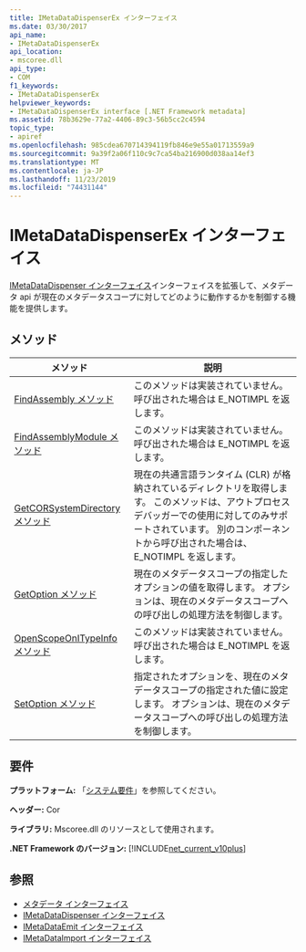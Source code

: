 ```yaml
---
title: IMetaDataDispenserEx インターフェイス
ms.date: 03/30/2017
api_name:
- IMetaDataDispenserEx
api_location:
- mscoree.dll
api_type:
- COM
f1_keywords:
- IMetaDataDispenserEx
helpviewer_keywords:
- IMetaDataDispenserEx interface [.NET Framework metadata]
ms.assetid: 78b3629e-77a2-4406-89c3-56b5cc2c4594
topic_type:
- apiref
ms.openlocfilehash: 985cdea670714394119fb846e9e55a01713559a9
ms.sourcegitcommit: 9a39f2a06f110c9c7ca54ba216900d038aa14ef3
ms.translationtype: MT
ms.contentlocale: ja-JP
ms.lasthandoff: 11/23/2019
ms.locfileid: "74431144"
---
```

# <a name="imetadatadispenserex-interface"></a>IMetaDataDispenserEx インターフェイス
[IMetaDataDispenser インターフェイス](../../../../docs/framework/unmanaged-api/metadata/imetadatadispenser-interface.md)インターフェイスを拡張して、メタデータ api が現在のメタデータスコープに対してどのように動作するかを制御する機能を提供します。  
  
## <a name="methods"></a>メソッド  
  
|メソッド|説明|  
|------------|-----------------|  
|[FindAssembly メソッド](../../../../docs/framework/unmanaged-api/metadata/imetadatadispenserex-findassembly-method.md)|このメソッドは実装されていません。 呼び出された場合は E_NOTIMPL を返します。|  
|[FindAssemblyModule メソッド](../../../../docs/framework/unmanaged-api/metadata/imetadatadispenserex-findassemblymodule-method.md)|このメソッドは実装されていません。 呼び出された場合は E_NOTIMPL を返します。|  
|[GetCORSystemDirectory メソッド](../../../../docs/framework/unmanaged-api/metadata/imetadatadispenserex-getcorsystemdirectory-method.md)|現在の共通言語ランタイム (CLR) が格納されているディレクトリを取得します。 このメソッドは、アウトプロセスデバッガーでの使用に対してのみサポートされています。 別のコンポーネントから呼び出された場合は、E_NOTIMPL を返します。|  
|[GetOption メソッド](../../../../docs/framework/unmanaged-api/metadata/imetadatadispenserex-getoption-method.md)|現在のメタデータスコープの指定したオプションの値を取得します。 オプションは、現在のメタデータスコープへの呼び出しの処理方法を制御します。|  
|[OpenScopeOnITypeInfo メソッド](../../../../docs/framework/unmanaged-api/metadata/imetadatadispenserex-openscopeonitypeinfo-method.md)|このメソッドは実装されていません。 呼び出された場合は E_NOTIMPL を返します。|  
|[SetOption メソッド](../../../../docs/framework/unmanaged-api/metadata/imetadatadispenserex-setoption-method.md)|指定されたオプションを、現在のメタデータスコープの指定された値に設定します。 オプションは、現在のメタデータスコープへの呼び出しの処理方法を制御します。|  
  
## <a name="requirements"></a>要件  
 **プラットフォーム:** 「[システム要件](../../../../docs/framework/get-started/system-requirements.md)」を参照してください。  
  
 **ヘッダー:** Cor  
  
 **ライブラリ:** Mscoree.dll のリソースとして使用されます。  
  
 **.NET Framework のバージョン:** [!INCLUDE[net_current_v10plus](../../../../includes/net-current-v10plus-md.md)]  
  
## <a name="see-also"></a>参照

- [メタデータ インターフェイス](../../../../docs/framework/unmanaged-api/metadata/metadata-interfaces.md)
- [IMetaDataDispenser インターフェイス](../../../../docs/framework/unmanaged-api/metadata/imetadatadispenser-interface.md)
- [IMetaDataEmit インターフェイス](../../../../docs/framework/unmanaged-api/metadata/imetadataemit-interface.md)
- [IMetaDataImport インターフェイス](../../../../docs/framework/unmanaged-api/metadata/imetadataimport-interface.md)
